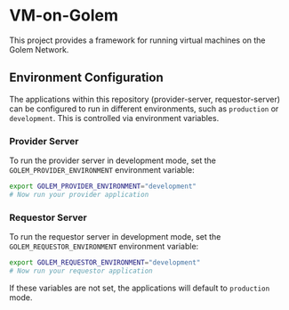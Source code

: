 # VM-on-Golem

This project provides a framework for running virtual machines on the Golem Network.

## Environment Configuration

The applications within this repository (provider-server, requestor-server) can be configured to run in different environments, such as `production` or `development`. This is controlled via environment variables.

### Provider Server

To run the provider server in development mode, set the `GOLEM_PROVIDER_ENVIRONMENT` environment variable:

```bash
export GOLEM_PROVIDER_ENVIRONMENT="development"
# Now run your provider application
```

### Requestor Server

To run the requestor server in development mode, set the `GOLEM_REQUESTOR_ENVIRONMENT` environment variable:

```bash
export GOLEM_REQUESTOR_ENVIRONMENT="development"
# Now run your requestor application
```

If these variables are not set, the applications will default to `production` mode.
